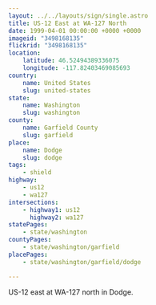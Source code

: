 ```yaml
---
layout: ../../layouts/sign/single.astro
title: US-12 East at WA-127 North
date: 1999-04-01 00:00:00 +0000 +0000
imageid: "3498168135"
flickrid: "3498168135"
location:
    latitude: 46.52494389336075
    longitude: -117.82403469085693
country:
    name: United States
    slug: united-states
state:
    name: Washington
    slug: washington
county:
    name: Garfield County
    slug: garfield
place:
    name: Dodge
    slug: dodge
tags:
    - shield
highway:
    - us12
    - wa127
intersections:
    - highway1: us12
      highway2: wa127
statePages:
    - state/washington
countyPages:
    - state/washington/garfield
placePages:
    - state/washington/garfield/dodge

---
```

US-12 east at WA-127 north in Dodge.